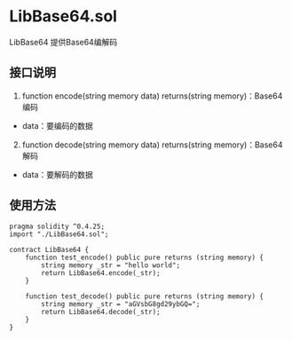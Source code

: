 # LibBase64.sol

LibBase64 提供Base64编解码


## 接口说明
1. function encode(string memory data) returns(string memory)：Base64编码
- data：要编码的数据

2. function decode(string memory data) returns(string memory)：Base64解码
- data：要解码的数据

## 使用方法

```
pragma solidity ^0.4.25;
import "./LibBase64.sol";

contract LibBase64 {
    function test_encode() public pure returns (string memory) {
        string memory _str = "hello world";
        return LibBase64.encode(_str);
    }

    function test_decode() public pure returns (string memory) {
        string memory _str = "aGVsbG8gd29ybGQ=";
        return LibBase64.decode(_str);
    }
}

```